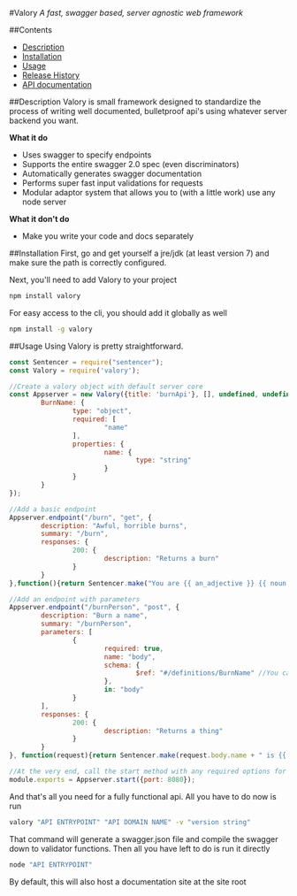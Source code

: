 #Valory
*A fast, swagger based, server agnostic web framework*

##Contents
* [Description](#description)
* [Installation](#installation)
* [Usage](#usage)
* [Release History](#release-history)
* [API documentation](#api-documentation)

##Description
Valory is small framework designed to standardize the process of writing well documented, bulletproof api's using whatever server backend you want. 

**What it do**
* Uses swagger to specify endpoints
* Supports the entire swagger 2.0 spec (even discriminators)
* Automatically generates swagger documentation
* Performs super fast input validations for requests
* Modular adaptor system that allows you to (with a little work) use any node server

**What it don't do**
* Make you write your code and docs separately

##Installation
First, go and get yourself a jre/jdk (at least version 7) and make sure the path is correctly configured.

Next, you'll need to add Valory to your project
```bash
npm install valory
```
For easy access to the cli, you should add it globally as well
```bash
npm install -g valory
```

##Usage
Using Valory is pretty straightforward.
```javascript
const Sentencer = require("sentencer");
const Valory = require('valory');

//Create a valory object with default server core
const Appserver = new Valory({title: 'burnApi'}, [], undefined, undefined, {
        BurnName: {
                type: "object",
                required: [
                        "name"
                ],
                properties: {
                        name: {
                                type: "string"
                        }
                }
        }
});

//Add a basic endpoint
Appserver.endpoint("/burn", "get", {
        description: "Awful, horrible burns",
        summary: "/burn",
        responses: {
                200: {
                        description: "Returns a burn"
                }
        }
},function(){return Sentencer.make("You are {{ an_adjective }} {{ noun }}");}, true);

//Add an endpoint with parameters
Appserver.endpoint("/burnPerson", "post", {
        description: "Burn a name",
        summary: "/burnPerson",
        parameters: [
                {
                        required: true,
                        name: "body",
                        schema: {
                                $ref: "#/definitions/BurnName" //You can even ref definitions you created in with valory
                        },
                        in: "body"
                }
        ],
        responses: {
                200: {
                        description: "Returns a thing"
                }
        }
}, function(request){return Sentencer.make(request.body.name + " is {{ an_adjective }} {{ noun }}");}, true);

//At the very end, call the start method with any required options for your server and export the result
module.exports = Appserver.start({port: 8080});
```
And that's all you need for a fully functional api.  All you have to do now is run
```bash
valory "API ENTRYPOINT" "API DOMAIN NAME" -v "version string"
```
That command will generate a swagger.json file and compile the swagger down to validator functions. Then all you have
left to do is run it directly

```bash
node "API ENTRYPOINT"
```

By default, this will also host a documentation site at the site root
